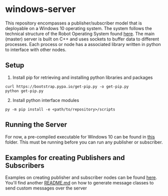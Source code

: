 # windows-server
This repository encompasses a publisher/subscriber model that is deployable on a Windows 10 operating system. The system follows the technical structure of the Robot Operating System found [here](http://wiki.ros.org/ROS/Technical%20Overview). The main (master) server is built on C++ and uses sockets to buffer data to different processes. Each process or node has a associated library written in python to interface with other nodes. 

## Setup
1. Install pip for retrieving and installing python libraries and packages
```
curl https://bootstrap.pypa.io/get-pip.py -o get-pip.py
python get-pip.py
```
2. Install python interface modules 
```
py -m pip install -e <path/to/repository>/scripts
```

## Running the Server
For now, a pre-compiled executable for Windows 10 can be found in [this](https://github.com/NMMallick/windows-server/tree/main/server/Release) folder. This must be running before you can run any publisher or subscriber.

## Examples for creating Publishers and Subscribers
Examples on creating publisher and subscriber nodes can be found [here](https://github.com/NMMallick/windows-server/tree/main/scripts/examples). You'll find another [README.md](https://github.com/NMMallick/windows-server/tree/main/scripts) on how to generate message classes to send custom messages over the server
